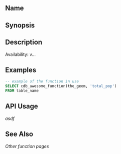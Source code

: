 
## Name

## Synopsis

## Description

Availability: v...

## Examples

```SQL
-- example of the function in use
SELECT cdb_awesome_function(the_geom, 'total_pop')
FROM table_name
```

## API Usage

_asdf_

## See Also

_Other function pages_

